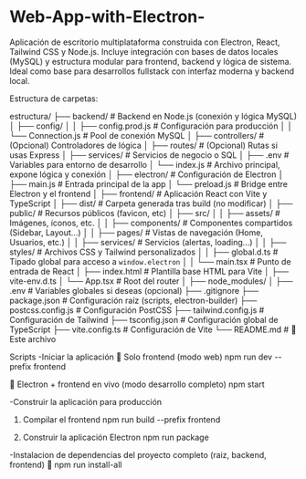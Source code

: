 # Web-App-with-Electron-
Aplicación de escritorio multiplataforma construida con Electron, React, Tailwind CSS y Node.js. Incluye integración con bases de datos locales (MySQL) y estructura modular para frontend, backend y lógica de sistema. Ideal como base para desarrollos fullstack con interfaz moderna y backend local.


Estructura de carpetas:

estructura/
├── backend/                  # Backend en Node.js (conexión y lógica MySQL)
│   ├── config/
│   │   ├── config.prod.js    # Configuración para producción
│   │   └── Connection.js     # Pool de conexión MySQL
│   ├── controllers/          # (Opcional) Controladores de lógica
│   ├── routes/               # (Opcional) Rutas si usas Express
│   ├── services/             # Servicios de negocio o SQL
│   ├── .env                  # Variables para entorno de desarrollo
│   └── index.js              # Archivo principal, expone lógica y conexión
│
├── electron/                 # Configuración de Electron
│   ├── main.js               # Entrada principal de la app
│   └── preload.js            # Bridge entre Electron y el frontend
│
├── frontend/                 # Aplicación React con Vite y TypeScript
│   ├── dist/                 # Carpeta generada tras build (no modificar)
│   ├── public/               # Recursos públicos (favicon, etc)
│   ├── src/
│   │   ├── assets/           # Imágenes, íconos, etc.
│   │   ├── components/       # Componentes compartidos (Sidebar, Layout...)
│   │   ├── pages/            # Vistas de navegación (Home, Usuarios, etc.)
│   │   ├── services/         # Servicios (alertas, loading...)
│   │   ├── styles/           # Archivos CSS y Tailwind personalizados
│   │   ├── global.d.ts       # Tipado global para acceso a `window.electron`
│   │   └── main.tsx          # Punto de entrada de React
│   ├── index.html            # Plantilla base HTML para Vite
│   ├── vite-env.d.ts
│   └── App.tsx               # Root del router
│
├── node_modules/
│
├── .env                      # Variables globales si deseas (opcional)
├── .gitignore
├── package.json              # Configuración raíz (scripts, electron-builder)
├── postcss.config.js         # Configuración PostCSS
├── tailwind.config.js        # Configuración de Tailwind
├── tsconfig.json             # Configuración global de TypeScript
├── vite.config.ts            # Configuración de Vite
└── README.md                 # 📄 Este archivo



Scripts
-Iniciar la aplicación
🔹 Solo frontend (modo web)
   npm run dev --prefix frontend

🔹 Electron + frontend en vivo (modo desarrollo completo)
   npm start


-Construir la aplicación para producción
 1. Compilar el frontend
    npm run build --prefix frontend

 2. Construir la aplicación Electron
    npm run package

-Instalacion de dependencias del proyecto completo (raiz, backend, frontend)
🔹 npm run install-all
